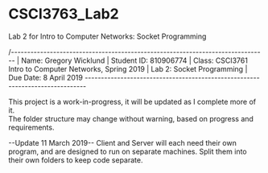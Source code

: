 # CSCI3763_Lab2
Lab 2 for Intro to Computer Networks: Socket Programming

/-------------------------------------------------------------------------------
| Name:       Gregory Wicklund
| Student ID: 810906774
| Class:      CSCI3761 Intro to Computer Networks, Spring 2019
| Lab 2:      Socket Programming
| Due Date:   8 April 2019
\------------------------------------------------------------------------------

This project is a work-in-progress, it will be updated as I complete more of it.  
The folder structure may change without warning, based on progress and requirements.

--Update 11 March 2019--
Client and Server will each need their own program, and are designed to run on
separate machines. Split them into their own folders to keep code separate.
